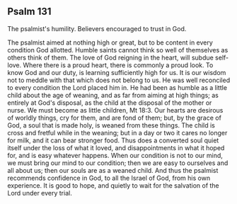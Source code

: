 ## Psalm 131

The psalmist's humility. Believers encouraged to trust in God.

The psalmist aimed at nothing high or great, but to be content in every condition God allotted. Humble saints cannot think so well of themselves as others think of them. The love of God reigning in the heart, will subdue self-love. Where there is a proud heart, there is commonly a proud look. To know God and our duty, is learning sufficiently high for us. It is our wisdom not to meddle with that which does not belong to us. He was well reconciled to every condition the Lord placed him in. He had been as humble as a little child about the age of weaning, and as far from aiming at high things; as entirely at God's disposal, as the child at the disposal of the mother or nurse. We must become as little children, Mt 18:3. Our hearts are desirous of worldly things, cry for them, and are fond of them; but, by the grace of God, a soul that is made holy, is weaned from these things. The child is cross and fretful while in the weaning; but in a day or two it cares no longer for milk, and it can bear stronger food. Thus does a converted soul quiet itself under the loss of what it loved, and disappointments in what it hoped for, and is easy whatever happens. When our condition is not to our mind, we must bring our mind to our condition; then we are easy to ourselves and all about us; then our souls are as a weaned child. And thus the psalmist recommends confidence in God, to all the Israel of God, from his own experience. It is good to hope, and quietly to wait for the salvation of the Lord under every trial.

